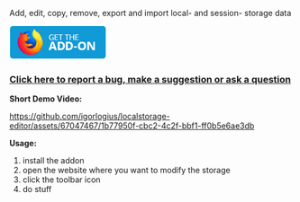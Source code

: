 Add, edit, copy, remove, export and import local- and session- storage data

[![](https://raw.githubusercontent.com/igorlogius/igorlogius/main/geFxAddon.png)](https://addons.mozilla.org/en-US/firefox/addon/localstorage-editor/)

### [Click here to report a bug, make a suggestion or ask a question](https://github.com/igorlogius/igorlogius/issues/new/choose)

<b>Short Demo Video:</b>

https://github.com/igorlogius/localstorage-editor/assets/67047467/1b77950f-cbc2-4c2f-bbf1-ff0b5e6ae3db

<b>Usage:</b>
<ol>
  <li>install the addon</li>
  <li>open the website where you want to modify the storage</li>
  <li>click the toolbar icon</li>
  <li>do stuff</li>
</ol>
